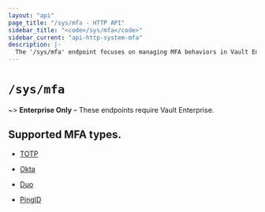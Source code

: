 ```yaml
---
layout: "api"
page_title: "/sys/mfa - HTTP API"
sidebar_title: "<code>/sys/mfa</code>"
sidebar_current: "api-http-system-mfa"
description: |-
  The '/sys/mfa' endpoint focuses on managing MFA behaviors in Vault Enterprise MFA.
---
```


# `/sys/mfa`

~> **Enterprise Only** – These endpoints require Vault Enterprise.

## Supported MFA types.

* [TOTP](/api/system/mfa/totp.html)

* [Okta](/api/system/mfa/okta.html)

* [Duo](/api/system/mfa/duo.html)

* [PingID](/api/system/mfa/pingid.html)

